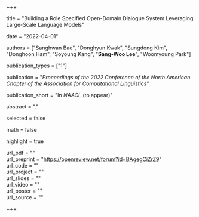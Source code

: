 +++

title = "Building a Role Specified Open-Domain Dialogue System Leveraging Large-Scale Language Models"

date = "2022-04-01"

authors = ["Sanghwan Bae", "Donghyun Kwak", "Sungdong Kim", "Donghoon Ham", "Soyoung Kang", "**Sang-Woo Lee**", "Woomyoung Park"]

publication_types = ["1"]

publication = "*Proceedings of the 2022 Conference of the North American Chapter of the Association for Computational Linguistics*"

publication_short = "In *NAACL* (to appear)"

abstract = "."

selected = false

math = false

highlight = true

url_pdf = ""  
url_preprint = "https://openreview.net/forum?id=BAgegCiZrZ9"    
url_code = ""  
url_project = ""  
url_slides = ""  
url_video = ""  
url_poster = ""  
url_source = ""  

+++

